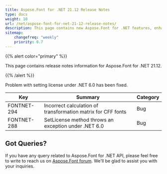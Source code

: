 ```yaml
---
title: Aspose.Font for .NET 21.12 Release Notes
type: docs
weight: 10
url: /net/aspose-font-for-net-21-12-release-notes/
description: This page contains new Aspose.Font for .NET features, enhancement, and bug fixes in 2021, version 21.12. 
sitemap:
    changefreq: "weekly"
    priority: 0.7
---
```


{{% alert color="primary" %}} 

This page contains release notes information for Aspose.Font for .NET 21.12.

{{% /alert %}} 

Problem with setting license under .NET 6.0  has been fixed.


| Key | Summary | Category |
|---|---|---|
| FONTNET-294 | Incorrect calculation of transformation matrix for CFF fonts | Bug |
| FONTNET-288 | SetLicense method throws an exception under .NET 6.0 | Bug |




## Got Queries?
If you have any query related to Aspose.Font for .NET API, please feel free to write to reach us on [Aspose.Font forum](https://forum.aspose.com/c/font/). We'll be glad to assist you with your inquiries.
